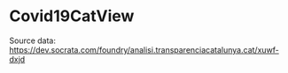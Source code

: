 # Covid19CatView


Source data: https://dev.socrata.com/foundry/analisi.transparenciacatalunya.cat/xuwf-dxjd
